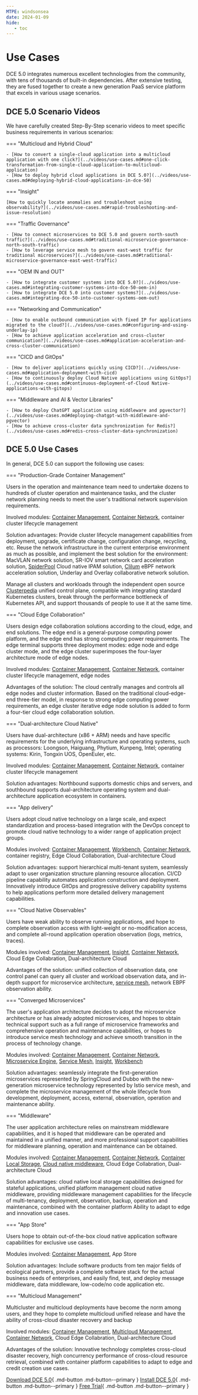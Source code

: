 ```yaml
---
MTPE: windsonsea
date: 2024-01-09
hide:
   - toc
---
```


# Use Cases

DCE 5.0 integrates numerous excellent technologies from the community, with tens of thousands of built-in dependencies. After extensive testing, they are fused together to create a new generation PaaS service platform that excels in various usage scenarios.

## DCE 5.0 Scenario Videos

We have carefully created Step-By-Step scenario videos to meet specific business requirements in various scenarios:

=== "Multicloud and Hybrid Cloud"

    - [How to convert a single-cloud application into a multicloud application with one click?](../videos/use-cases.md#one-click-transformation-from-single-cloud-application-to-multicloud-application)
    - [How to deploy hybrid cloud applications in DCE 5.0?](../videos/use-cases.md#deploying-hybrid-cloud-applications-in-dce-50)

=== "Insight"

    [How to quickly locate anomalies and troubleshoot using observability?](../videos/use-cases.md#rapid-troubleshooting-and-issue-resolution)

=== "Traffic Governance"

    - [How to connect microservices to DCE 5.0 and govern north-south traffic?](../videos/use-cases.md#traditional-microservice-governance-north-south-traffic)
    - [How to leverage service mesh to govern east-west traffic for traditional microservices?](../videos/use-cases.md#traditional-microservice-governance-east-west-traffic)

=== "OEM IN and OUT"

    - [How to integrate customer systems into DCE 5.0?](../videos/use-cases.md#integrating-customer-systems-into-dce-50-oem-in)
    - [How to integrate DCE 5.0 into customer systems?](../videos/use-cases.md#integrating-dce-50-into-customer-systems-oem-out)

=== "Networking and Communication"

    - [How to enable outbound communication with fixed IP for applications migrated to the cloud?](../videos/use-cases.md#configuring-and-using-underlay-ip)
    - [How to achieve application acceleration and cross-cluster communication?](../videos/use-cases.md#application-acceleration-and-cross-cluster-communication)

=== "CICD and GitOps"

    - [How to deliver applications quickly using CICD?](../videos/use-cases.md#application-deployment-with-cicd)
    - [How to continuously deploy Cloud Native applications using GitOps?](../videos/use-cases.md#continuous-deployment-of-Cloud Native-applications-with-gitops)

=== "Middleware and AI & Vector Libraries"

    - [How to deploy ChatGPT application using middleware and pgvector?](../videos/use-cases.md#deploying-chatgpt-with-middleware-and-pgvector)
    - [How to achieve cross-cluster data synchronization for Redis?](../videos/use-cases.md#redis-cross-cluster-data-synchronization)

## DCE 5.0 Use Cases

In general, DCE 5.0 can support the following use cases:

=== "Production-Grade Container Management"

Users in the operation and maintenance team need to undertake dozens to hundreds of cluster operation and maintenance tasks, and the cluster network planning needs to meet the user's traditional network supervision requirements.

Involved modules: [Container Management](../kpanda/intro/index.md), [Container Network](../network/intro/index.md), container cluster lifecycle management

Solution advantages: Provide cluster lifecycle management capabilities from deployment, upgrade, certificate change, configuration change, recycling, etc.
Reuse the network infrastructure in the current enterprise environment as much as possible, and implement the best solution for the environment: MacVLAN network solution, SR-IOV smart network card acceleration solution, [SpiderPool](../network/modules/spiderpool/index.md) Cloud native IPAM solution, [Clilum](../network/modules/cilium/index.md) eBPF network acceleration solution, Underlay and Overlay collaborative network solution.

Manage all clusters and workloads through the independent open source [Clusterpedia](../community/clusterpedia.md) unified control plane, compatible with integrating standard Kubernetes clusters, break through the performance bottleneck of Kubernetes API, and support thousands of people to use it at the same time.

=== "Cloud Edge Collaboration"

Users design edge collaboration solutions according to the cloud, edge, and end solutions. The edge end is a general-purpose computing power platform, and the edge end has strong computing power requirements. The edge terminal supports three deployment modes: edge node and edge cluster mode, and the edge cluster superimposes the four-layer architecture mode of edge nodes.

Involved modules: [Container Management](../kpanda/intro/index.md), [Container Network](../network/intro/index.md), container cluster lifecycle management, edge nodes

Advantages of the solution: The cloud centrally manages and controls all edge nodes and cluster information. Based on the traditional cloud-edge-end three-tier model, in response to strong edge computing power requirements, an edge cluster iterative edge node solution is added to form a four-tier cloud edge collaboration solution.

=== "Dual-architecture Cloud Native"

Users have dual-architecture (x86 + ARM) needs and have specific requirements for the underlying infrastructure and operating systems, such as processors: Loongson, Haiguang, Phytium, Kunpeng, Intel; operating systems: Kirin, Tongxin UOS, OpenEuler, etc.

Involved modules: [Container Management](../kpanda/intro/index.md), [Container Network](../network/intro/index.md), container cluster lifecycle management

Solution advantages: Northbound supports domestic chips and servers, and southbound supports dual-architecture operating system and dual-architecture application ecosystem in containers.

=== "App delivery"

Users adopt cloud native technology on a large scale, and expect standardization and process-based integration with the DevOps concept to promote cloud native technology to a wider range of application project groups.

Modules involved: [Container Management](../kpanda/intro/index.md), [Workbench](../amamba/intro/index.md), [Container Network](../network/intro/index.md), container registry, Edge Cloud Collaboration, Dual-architecture Cloud

Solution advantages: support hierarchical multi-tenant system, seamlessly adapt to user organization structure planning resource allocation.
CI/CD pipeline capability automates application construction and deployment. Innovatively introduce GitOps and progressive delivery capability systems to help applications perform more detailed delivery management capabilities.

=== "Cloud Native Observables"

Users have weak ability to observe running applications, and hope to complete observation access with light-weight or no-modification access, and complete all-round application operation observation (logs, metrics, traces).

Modules involved: [Container Management](../kpanda/intro/index.md), [Insight](../insight/intro/index.md), [Container Network](../network/intro/index.md), Cloud Edge Collabration, Dual-architecture Cloud

Advantages of the solution: unified collection of observation data, one control panel can query all cluster and workload observation data, and in-depth support for microservice architecture, [service mesh](../mspider/intro/index.md), network EBPF observation ability.

=== "Converged Microservices"

The user's application architecture decides to adopt the microservice architecture or has already adopted microservices, and hopes to obtain technical support such as a full range of microservice frameworks and comprehensive operation and maintenance capabilities, or hopes to introduce service mesh technology and achieve smooth transition in the process of technology change.

Modules involved: [Container Management](../kpanda/intro/index.md), [Container Network](../network/intro/index.md), [Microservice Engine](../skoala/intro/index.md), [Service Mesh](../mspider/intro/index.md), [Insight](../insight/intro/index.md), [Workbench](../amamba/intro/index.md)

Solution advantages: seamlessly integrate the first-generation microservices represented by SpringCloud and Dubbo with the new-generation microservice technology represented by Istio service mesh, and complete the microservice management of the whole lifecycle from development, deployment, access, external, observation, operation and maintenance ability.

=== "Middleware"

The user application architecture relies on mainstream middleware capabilities, and it is hoped that middleware can be operated and maintained in a unified manner, and more professional support capabilities for middleware planning, operation and maintenance can be obtained.

Modules involved: [Container Management](../kpanda/intro/index.md), [Container Network](../network/intro/index.md), [Container Local Storage](../storage/index.md), [Cloud native middleware](../middleware/index.md), Cloud Edge Collabration, Dual-architecture Cloud

Solution advantages: cloud native local storage capabilities designed for stateful applications, unified platform management cloud native middleware, providing middleware management capabilities for the lifecycle of multi-tenancy, deployment, observation, backup, operation and maintenance, combined with the container platform Ability to adapt to edge and innovation use cases.

=== "App Store"

Users hope to obtain out-of-the-box cloud native application software capabilities for exclusive use cases.

Modules involved: [Container Management](../kpanda/intro/index.md), App Store

Solution advantages: Include software products from ten major fields of ecological partners, provide a complete software stack for the actual business needs of enterprises, and easily find, test, and deploy message middleware, data middleware, low-code/no code application etc.

=== "Multicloud Management"

Multicluster and multicloud deployments have become the norm among users, and they hope to complete multicloud unified release and have the ability of cross-cloud disaster recovery and backup

Involved modules: [Container Management](../kpanda/intro/index.md), [Multicloud Management](../kairship/intro/index.md), [Container Network](../network/intro/index.md), Cloud Edge Collabration, Dual-architecture Cloud

Advantages of the solution: Innovative technology completes cross-cloud disaster recovery, high concurrency performance of cross-cloud resource retrieval, combined with container platform capabilities to adapt to edge and credit creation use cases.

[Download DCE 5.0](../download/index.md){ .md-button .md-button--primary }
[Install DCE 5.0](../install/index.md){ .md-button .md-button--primary }
[Free Trial](license0.md){ .md-button .md-button--primary }
